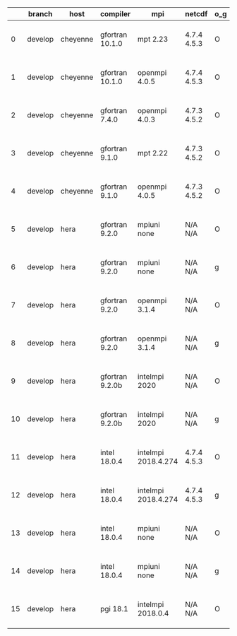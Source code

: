 |    | branch   | host     | compiler        | mpi                 | netcdf      | o_g   | os    | build   | u_pass   | u_fail   | s_pass   | s_fail   | e_pass   | e_fail   | nuopc_pass   | nuopc_fail   | artifacts_hash                                                                                                                                              | modified                  |
|----|----------|----------|-----------------|---------------------|-------------|-------|-------|---------|----------|----------|----------|----------|----------|----------|--------------|--------------|-------------------------------------------------------------------------------------------------------------------------------------------------------------|---------------------------|
|  0 | develop  | cheyenne | gfortran 10.1.0 | mpt 2.23            | 4.7.4 4.5.3 | O     | Linux | pass    | 13269    | 0        | 49       | 0        | 80       | 0        | 50           | 0            | [artifacts](https://github.com/esmf-org/esmf-test-artifacts/tree/5a46a05a7eb1d86109100a483555c078f969d440/develop/cheyenne/gfortran/10.1.0/O/mpt/2.23)      | 2022-03-17 17:17:07 -0600 |
|  1 | develop  | cheyenne | gfortran 10.1.0 | openmpi 4.0.5       | 4.7.4 4.5.3 | O     | Linux | pass    | 13269    | 0        | 49       | 0        | 80       | 0        | 50           | 0            | [artifacts](https://github.com/esmf-org/esmf-test-artifacts/tree/a6181e6994326a9e112f3b72836f02497d8d708d/develop/cheyenne/gfortran/10.1.0/O/openmpi/4.0.5) | 2022-03-17 17:22:18 -0600 |
|  2 | develop  | cheyenne | gfortran 7.4.0  | openmpi 4.0.3       | 4.7.3 4.5.2 | O     | Linux | pass    | 13269    | 0        | 49       | 0        | 80       | 0        | 50           | 0            | [artifacts](https://github.com/esmf-org/esmf-test-artifacts/tree/0496862f11fe6639e749d8cc89d70a5df3524ced/develop/cheyenne/gfortran/7.4.0/O/openmpi/4.0.3)  | 2022-03-17 17:16:30 -0600 |
|  3 | develop  | cheyenne | gfortran 9.1.0  | mpt 2.22            | 4.7.3 4.5.2 | O     | Linux | pass    | pending  | pending  | pending  | pending  | pending  | pending  | pending      | pending      | [artifacts](https://github.com/esmf-org/esmf-test-artifacts/tree/c7c561811bbf660c86a57f3fe2d6ed36152d15a1/develop/cheyenne/gfortran/9.1.0/O/mpt/2.22)       | 2022-03-17 18:00:44 -0600 |
|  4 | develop  | cheyenne | gfortran 9.1.0  | openmpi 4.0.5       | 4.7.3 4.5.2 | O     | Linux | pass    | 13269    | 0        | 49       | 0        | 80       | 0        | 50           | 0            | [artifacts](https://github.com/esmf-org/esmf-test-artifacts/tree/bd63286881d36fc48a85cd5413f7c5e2aaa485cd/develop/cheyenne/gfortran/9.1.0/O/openmpi/4.0.5)  | 2022-03-17 17:18:59 -0600 |
|  5 | develop  | hera     | gfortran 9.2.0  | mpiuni none         | N/A N/A     | O     | Linux | fail    | fail     | fail     | fail     | fail     | fail     | fail     | 0            | 50           | [artifacts](https://github.com/esmf-org/esmf-test-artifacts/tree/9e65e07ad5fe3a9bf63b36f334345474a39179d3/develop/hera/gfortran/9.2.0/O/mpiuni/none)        | 2022-03-17 22:35:07 +0000 |
|  6 | develop  | hera     | gfortran 9.2.0  | mpiuni none         | N/A N/A     | g     | Linux | fail    | fail     | fail     | fail     | fail     | fail     | fail     | 0            | 50           | [artifacts](https://github.com/esmf-org/esmf-test-artifacts/tree/856d22ebb7336266ef1123f18bad87e1c18a55a2/develop/hera/gfortran/9.2.0/g/mpiuni/none)        | 2022-03-17 22:45:12 +0000 |
|  7 | develop  | hera     | gfortran 9.2.0  | openmpi 3.1.4       | N/A N/A     | O     | Linux | fail    | fail     | fail     | fail     | fail     | fail     | fail     | 0            | 50           | [artifacts](https://github.com/esmf-org/esmf-test-artifacts/tree/9e65e07ad5fe3a9bf63b36f334345474a39179d3/develop/hera/gfortran/9.2.0/O/openmpi/3.1.4)      | 2022-03-17 22:35:07 +0000 |
|  8 | develop  | hera     | gfortran 9.2.0  | openmpi 3.1.4       | N/A N/A     | g     | Linux | fail    | fail     | fail     | fail     | fail     | fail     | fail     | 0            | 50           | [artifacts](https://github.com/esmf-org/esmf-test-artifacts/tree/81fd68f498e62efda7c8532c8e3465ef27760f4a/develop/hera/gfortran/9.2.0/g/openmpi/3.1.4)      | 2022-03-17 22:50:45 +0000 |
|  9 | develop  | hera     | gfortran 9.2.0b | intelmpi 2020       | N/A N/A     | O     | Linux | pass    | 0        | 8807     | 0        | 49       | 0        | 80       | 0            | 50           | [artifacts](https://github.com/esmf-org/esmf-test-artifacts/tree/060114cf2a694351779b0f91f98bfef1bfd29e36/develop/hera/gfortran/9.2.0b/O/intelmpi/2020)     | 2022-03-17 23:07:11 +0000 |
| 10 | develop  | hera     | gfortran 9.2.0b | intelmpi 2020       | N/A N/A     | g     | Linux | pass    | 0        | 8807     | 0        | 49       | 0        | 80       | 0            | 50           | [artifacts](https://github.com/esmf-org/esmf-test-artifacts/tree/2d206b3c8530ce2ea49bddac03c9633c3c1079e2/develop/hera/gfortran/9.2.0b/g/intelmpi/2020)     | 2022-03-18 00:06:42 +0000 |
| 11 | develop  | hera     | intel 18.0.4    | intelmpi 2018.4.274 | 4.7.4 4.5.3 | O     | Linux | pass    | 13269    | 0        | 49       | 0        | 80       | 0        | 50           | 0            | [artifacts](https://github.com/esmf-org/esmf-test-artifacts/tree/b031832a032ac587e1537271295475a33e812085/develop/hera/intel/18.0.4/O/intelmpi/2018.4.274)  | 2022-03-17 23:42:16 +0000 |
| 12 | develop  | hera     | intel 18.0.4    | intelmpi 2018.4.274 | 4.7.4 4.5.3 | g     | Linux | pass    | 13269    | 0        | 49       | 0        | 80       | 0        | 50           | 0            | [artifacts](https://github.com/esmf-org/esmf-test-artifacts/tree/024bdad146e87f9497575e9ba3a17befdbe5fd45/develop/hera/intel/18.0.4/g/intelmpi/2018.4.274)  | 2022-03-17 23:50:07 +0000 |
| 13 | develop  | hera     | intel 18.0.4    | mpiuni none         | N/A N/A     | O     | Linux | fail    | fail     | fail     | fail     | fail     | fail     | fail     | 0            | 50           | [artifacts](https://github.com/esmf-org/esmf-test-artifacts/tree/dca83146f8c78d33f8ceeef48beb22fbbb0abc06/develop/hera/intel/18.0.4/O/mpiuni/none)          | 2022-03-17 22:33:59 +0000 |
| 14 | develop  | hera     | intel 18.0.4    | mpiuni none         | N/A N/A     | g     | Linux | fail    | fail     | fail     | fail     | fail     | fail     | fail     | 0            | 50           | [artifacts](https://github.com/esmf-org/esmf-test-artifacts/tree/d71a0870a166c31ba3e4ed95b22921005ecb3c13/develop/hera/intel/18.0.4/g/mpiuni/none)          | 2022-03-17 22:42:33 +0000 |
| 15 | develop  | hera     | pgi 18.1        | intelmpi 2018.0.4   | N/A N/A     | O     | Linux | fail    | fail     | fail     | fail     | fail     | fail     | fail     | fail         | fail         | [artifacts](https://github.com/esmf-org/esmf-test-artifacts/tree/877d85e334be83020c19e24ae9779e38667e26f3/develop/hera/pgi/18.1/O/intelmpi/2018.0.4)        | 2022-03-18 00:00:08 +0000 |